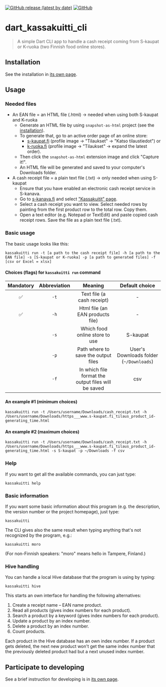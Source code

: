 <a href="https://github.com/areee/dart_kassakuitti_cli/releases"><img alt="GitHub release (latest by date)" src="https://img.shields.io/github/v/release/areee/dart_kassakuitti_cli"></a>
<a href="https://github.com/areee/dart_kassakuitti_cli/blob/main/LICENSE.md"><img alt="GitHub" src="https://img.shields.io/github/license/areee/dart_kassakuitti_cli"></a>

# dart_kassakuitti_cli

> A simple Dart CLI app to handle a cash receipt coming from S-kaupat or K-ruoka (two Finnish food online stores).

## Installation

See the installation in [its own page](https://github.com/areee/dart_kassakuitti_cli/blob/main/INSTALLATION.md).

## Usage

### Needed files
- An EAN file = an HTML file (.html) → needed when using both S-kaupat and K-ruoka
  - Generate an HTML file by using `snapshot-as-html` project (see the [installation](https://github.com/areee/dart_kassakuitti_cli/blob/main/INSTALLATION.md)).
  - To generate that, go to an active order page of an online store:
    - [s-kaupat.fi](https://www.s-kaupat.fi) (profile image → "Tilaukset" → "Katso tilaustiedot") or
    - [k-ruoka.fi](https://www.k-ruoka.fi) (profile image → "Tilaukset" → expand the latest order).
  - Then click the `snapshot-as-html` extension image and click "Capture it!".
  - An HTML file will be generated and saved to your computer's Downloads folder.
- A cash receipt file = a plain text file (.txt) → only needed when using S-kaupat
    - Ensure that you have enabled an electronic cash receipt service in S-kanava.
    - Go to [s-kanava.fi](https://www.s-kanava.fi) and select ["Kassakuitit" page](https://www.s-kanava.fi/web/s/oma-s-kanava/asiakasomistaja/kassakuitit).
    - Select a cash receipt you want to view. Select needed rows by painting from the first product row to the total row. Copy them.
    - Open a text editor (e.g. Notepad or TextEdit) and paste copied cash receipt rows. Save the file as a plain text file (.txt).

### Basic usage

The basic usage looks like this:

```
kassakuitti run -t [a path to the cash receipt file] -h [a path to the EAN file] -s [S-kaupat or K-ruoka] -p [a path to generated files] -f [csv or Excel = xlsx]
```

#### Choices (flags) for `kassakuitti run` command

Mandatory | Abbreviation | Meaning | Default choice
:---: | :---: | :---: | :---:
✅ | `-t` | Text file (a cash receipt) | -
✅ | `-h` | Html file (an EAN products file) | -
&nbsp; | `-s` | Which food online store to use | S-kaupat
&nbsp; | `-p` | Path where to save the output files | User's Downloads folder (`~/Downloads`)
&nbsp; | `-f` | In which file format the output files will be saved | csv

#### An example #1 (minimum choices)

```
kassakuitti run -t /Users/username/Downloads/cash_receipt.txt -h /Users/username/Downloads/https___www.s-kaupat.fi_tilaus_product_id-generating_time.html
```

#### An example #2 (maximum choices)

```
kassakuitti run -t /Users/username/Downloads/cash_receipt.txt -h /Users/username/Downloads/https___www.s-kaupat.fi_tilaus_product_id-generating_time.html -s S-kaupat -p ~/Downloads -f csv
```

### Help

If you want to get all the available commands, you can just type:

```
kassakuitti help
```

### Basic information

If you want some basic information about this program (e.g. the description, the version number or the project homepage), just type:

```
kassakuitti
```

The CLI gives also the same result when typing anything that's not recognized by the program, e.g.:

```
kassakuitti moro
```

(For non-Finnish speakers: "moro" means hello in Tampere, Finland.)

### Hive handling

You can handle a local Hive database that the program is using by typing:

```
kassakuitti hive
```

This starts an own interface for handling the following alternatives:

1. Create a receipt name – EAN name product.
2. Read all products (gives index numbers for each product).
3. Search a product by a keyword (gives index numbers for each product).
4. Update a product by an index number.
5. Delete a product by an index number.
6. Count products.

Each product in the Hive database has an own index number. If a product gets deleted, the next new product won't get the same index number that the previously deleted product had but a next unused index number.

## Participate to developing

See a brief instruction for developing is in [its own page](https://github.com/areee/dart_kassakuitti_cli/blob/main/DEVELOPING.md).